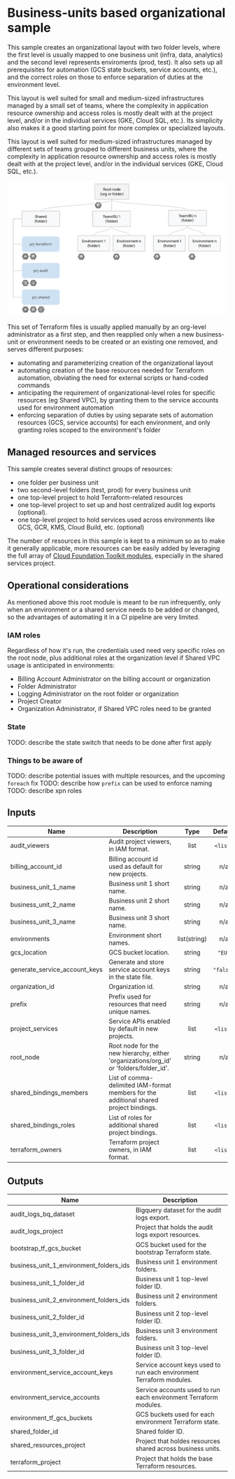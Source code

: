 # Business-units based organizational sample

This sample creates an organizational layout with two folder levels, where the first level is usually mapped to one business unit (infra, data, analytics) and the second level represents enviroments (prod, test). It also sets up all prerequisites for automation (GCS state buckets, service accounts, etc.), and the correct roles on those to enforce separation of duties at the environment level.

This layout is well suited for small and medium-sized infrastructures managed by a small set of teams, where the complexity in application resource ownership and access roles is mostly dealt with at the project level, and/or in the individual services (GKE, Cloud SQL, etc.). Its simplicity also makes it a good starting point for more complex or specialized layouts.

This layout is well suited for medium-sized infrastructures managed by different sets of teams grouped to different business units, where the complexity in application resource ownership and access roles is mostly dealt with at the project level, and/or in the individual services (GKE, Cloud SQL, etc.). 

![High-level diagram](diagram.png "High-level diagram")

This set of Terraform files is usually applied manually by an org-level administrator as a first step, and then reapplied only when a new business-unit or environment needs to be created or an existing one removed, and serves different purposes:

- automating and parameterizing creation of the organizational layout
- automating creation of the base resources needed for Terraform automation, obviating the need for external scripts or hand-coded commands
- anticipating the requirement of organizational-level roles for specific resources (eg Shared VPC), by granting them to the service accounts used for environment automation
- enforcing separation of duties by using separate sets of automation resources (GCS, service accounts) for each environment, and only granting roles scoped to the environment's folder

## Managed resources and services

This sample creates several distinct groups of resources:

- one folder per business unit
- two second-level folders (test, prod) for every business unit
- one top-level project to hold Terraform-related resources
- one top-level project to set up and host centralized audit log exports (optional).
- one top-level project to hold services used across environments like GCS, GCR, KMS, Cloud Build, etc. (optional)

The number of resources in this sample is kept to a minimum so as to make it generally applicable, more resources can be easily added by leveraging the full array of [Cloud Foundation Toolkit modules](https://github.com/terraform-google-modules), especially in the shared services project.

## Operational considerations

As mentioned above this root module is meant to be run infrequently, only when an environment or a shared service needs to be added or changed, so the advantages of automating it in a CI pipeline are very limited.

### IAM roles

Regardless of how it's run, the credentials used need very specific roles on the root node, plus additional roles at the organization level if Shared VPC usage is anticipated in environments:

- Billing Account Administrator on the billing account or organization
- Folder Administrator
- Logging Administrator on the root folder or organization
- Project Creator
- Organization Administrator, if Shared VPC roles need to be granted

### State

TODO: describe the state switch that needs to be done after first apply

### Things to be aware of

TODO: describe potential issues with multiple resources, and the upcoming `foreach` fix
TODO: describe how `prefix` can be used to enforce naming
TODO: describe xpn roles

<!-- BEGINNING OF PRE-COMMIT-TERRAFORM DOCS HOOK -->
## Inputs

| Name | Description | Type | Default | Required |
|------|-------------|:----:|:-----:|:-----:|
| audit\_viewers | Audit project viewers, in IAM format. | list | `<list>` | no |
| billing\_account\_id | Billing account id used as default for new projects. | string | n/a | yes |
| business\_unit\_1\_name | Business unit 1 short name. | string | n/a | yes |
| business\_unit\_2\_name | Business unit 2 short name. | string | n/a | yes |
| business\_unit\_3\_name | Business unit 3 short name. | string | n/a | yes |
| environments | Environment short names. | list(string) | n/a | yes |
| gcs\_location | GCS bucket location. | string | `"EU"` | no |
| generate\_service\_account\_keys | Generate and store service account keys in the state file. | string | `"false"` | no |
| organization\_id | Organization id. | string | n/a | yes |
| prefix | Prefix used for resources that need unique names. | string | n/a | yes |
| project\_services | Service APIs enabled by default in new projects. | list | `<list>` | no |
| root\_node | Root node for the new hierarchy, either 'organizations/org_id' or 'folders/folder_id'. | string | n/a | yes |
| shared\_bindings\_members | List of comma-delimited IAM-format members for the additional shared project bindings. | list | `<list>` | no |
| shared\_bindings\_roles | List of roles for additional shared project bindings. | list | `<list>` | no |
| terraform\_owners | Terraform project owners, in IAM format. | list | `<list>` | no |

## Outputs

| Name | Description |
|------|-------------|
| audit\_logs\_bq\_dataset | Bigquery dataset for the audit logs export. |
| audit\_logs\_project | Project that holds the audit logs export resources. |
| bootstrap\_tf\_gcs\_bucket | GCS bucket used for the bootstrap Terraform state. |
| business\_unit\_1\_environment\_folders\_ids | Business unit 1 environment folders. |
| business\_unit\_1\_folder\_id | Business unit 1 top-level folder ID. |
| business\_unit\_2\_environment\_folders\_ids | Business unit 2 environment folders. |
| business\_unit\_2\_folder\_id | Business unit 2 top-level folder ID. |
| business\_unit\_3\_environment\_folders\_ids | Business unit 3 environment folders. |
| business\_unit\_3\_folder\_id | Business unit 3 top-level folder ID. |
| environment\_service\_account\_keys | Service account keys used to run each environment Terraform modules. |
| environment\_service\_accounts | Service accounts used to run each environment Terraform modules. |
| environment\_tf\_gcs\_buckets | GCS buckets used for each environment Terraform state. |
| shared\_folder\_id | Shared folder ID. |
| shared\_resources\_project | Project that holdes resources shared across business units. |
| terraform\_project | Project that holds the base Terraform resources. |

<!-- END OF PRE-COMMIT-TERRAFORM DOCS HOOK -->
